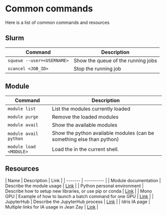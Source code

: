 # Common commands

Here is a list of common commands and resources

## Slurm 

| Command | Description | 
| ------- | ---------- | 
| `squeue --user=<USERNAME>` | Show the queue of the running jobs | 
| `scancel <JOB_ID>` | Stop the running job | 


## Module

| Command | Description | 
| ------- | ---------- | 
| `module list` | List the modules currently loaded | 
| `module purge` |    Remove the loaded modules | 
| `module avail` |    Show the available modules | 
| `module avail python` | Show the python available modules (can be something else than python) | 
| `module load <MODULE>` |    Load the <MODULE> in the current shell.| 

## Resources

| Name |  Description | Link | 
| ------- | ---------- | 
| Module documentation |  Describe the module usage | [Link](http://www.idris.fr/jean-zay/cpu/jean-zay-cpu-doc_module.html) | 
| Python personal environment | Describe how to setup new libraries, or use pip or conda  | [Link](http://www.idris.fr/jean-zay/gpu/jean-zay-gpu-python-env.html) |
| Mono GPU    | Example of how to launch a batch command for one GPU | [Link](http://www.idris.fr/jean-zay/cpu/jean-zay-cpu-exec_mono_batch.html)   |
| JupyterHub  | Describe the JupyterHub process | [Link](http://www.idris.fr/jean-zay/pre-post/jean-zay-jupyterhub.html) |
| Idris IA page   | Multiple links for IA usage in Jean Zay | [Link](http://www.idris.fr/ia/) |



